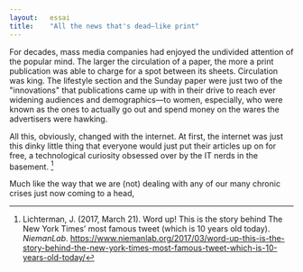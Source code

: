 ```yaml
---
layout:   essai
title:    "All the news that's dead—like print"
---
```


For decades, mass media companies had enjoyed the undivided attention of the
popular mind. The larger the circulation of a paper, the more a print
publication was able to charge for a spot between its sheets. Circulation was
king. The lifestyle section and the Sunday paper were just two of the
"innovations" that publications came up with in their drive to reach ever
widening audiences and demographics—to women, especially, who were known as the
ones to actually go out and spend money on the wares the advertisers were
hawking.

All this, obviously, changed with the internet. At first, the internet was just
this dinky little thing that everyone would just put their articles up on for
free, a technological curiosity obsessed over by the IT nerds in the basement.
[^lic]

Much like the way that we are (not) dealing with any of our many chronic crises
just now coming to a head, 

[^lic]: Lichterman, J. (2017, March 21). Word up! This is the story behind
    The New York Times’ most famous tweet (which is 10 years old today).
    *NiemanLab*. https://www.niemanlab.org/2017/03/word-up-this-is-the-story-behind-the-new-york-times-most-famous-tweet-which-is-10-years-old-today/